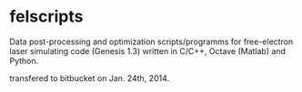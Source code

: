 # felscripts

Data post-processing and optimization scripts/programms for free-electron laser simulating code (Genesis 1.3) written in C/C++, Octave (Matlab) and Python.

transfered to bitbucket on Jan. 24th, 2014.
